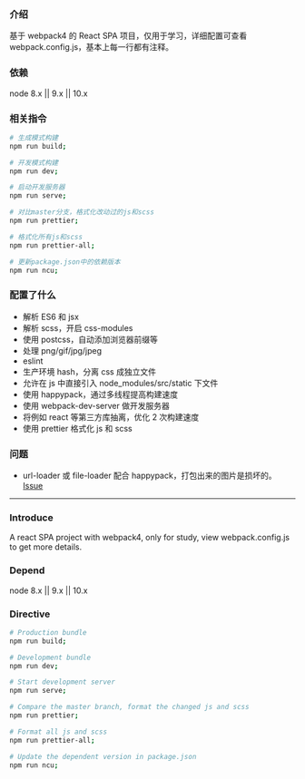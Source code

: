 ### 介绍

基于 webpack4 的 React SPA 项目，仅用于学习，详细配置可查看 webpack.config.js，基本上每一行都有注释。

### 依赖

node 8.x || 9.x || 10.x

### 相关指令

```bash
# 生成模式构建
npm run build;

# 开发模式构建
npm run dev;

# 启动开发服务器
npm run serve;

# 对比master分支，格式化改动过的js和scss
npm run prettier;

# 格式化所有js和scss
npm run prettier-all;

# 更新package.json中的依赖版本
npm run ncu;
```

### 配置了什么

- 解析 ES6 和 jsx
- 解析 scss，开启 css-modules
- 使用 postcss，自动添加浏览器前缀等
- 处理 png/gif/jpg/jpeg
- eslint
- 生产环境 hash，分离 css 成独立文件
- 允许在 js 中直接引入 node_modules/src/static 下文件
- 使用 happypack，通过多线程提高构建速度
- 使用 webpack-dev-server 做开发服务器
- 将例如 react 等第三方库抽离，优化 2 次构建速度
- 使用 prettier 格式化 js 和 scss

### 问题

- url-loader 或 file-loader 配合 happypack，打包出来的图片是损坏的。[Issue](https://github.com/amireh/happypack/issues/233)

---

### Introduce

A react SPA project with webpack4, only for study, view webpack.config.js to get more details.

### Depend

node 8.x || 9.x || 10.x

### Directive

```bash
# Production bundle
npm run build;

# Development bundle
npm run dev;

# Start development server
npm run serve;

# Compare the master branch, format the changed js and scss
npm run prettier;

# Format all js and scss
npm run prettier-all;

# Update the dependent version in package.json
npm run ncu;
```
